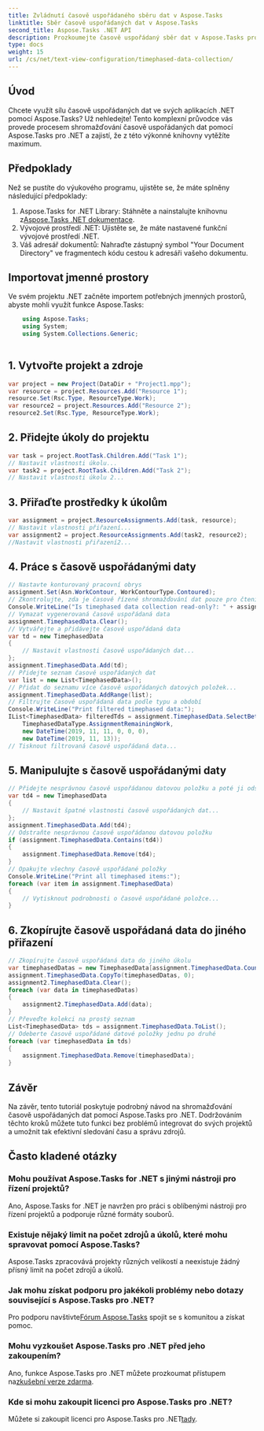 ```yaml
---
title: Zvládnutí časově uspořádaného sběru dat v Aspose.Tasks
linktitle: Sběr časově uspořádaných dat v Aspose.Tasks
second_title: Aspose.Tasks .NET API
description: Prozkoumejte časově uspořádaný sběr dat v Aspose.Tasks pro .NET. Podrobný průvodce, často kladené dotazy a další. Vylepšete své schopnosti projektového řízení ještě dnes!
type: docs
weight: 15
url: /cs/net/text-view-configuration/timephased-data-collection/
---
```

## Úvod
Chcete využít sílu časově uspořádaných dat ve svých aplikacích .NET pomocí Aspose.Tasks? Už nehledejte! Tento komplexní průvodce vás provede procesem shromažďování časově uspořádaných dat pomocí Aspose.Tasks pro .NET a zajistí, že z této výkonné knihovny vytěžíte maximum.
## Předpoklady
Než se pustíte do výukového programu, ujistěte se, že máte splněny následující předpoklady:
1.  Aspose.Tasks for .NET Library: Stáhněte a nainstalujte knihovnu z[Aspose.Tasks .NET dokumentace](https://reference.aspose.com/tasks/net/).
2. Vývojové prostředí .NET: Ujistěte se, že máte nastavené funkční vývojové prostředí .NET.
3. Váš adresář dokumentů: Nahraďte zástupný symbol "Your Document Directory" ve fragmentech kódu cestou k adresáři vašeho dokumentu.
## Importovat jmenné prostory
Ve svém projektu .NET začněte importem potřebných jmenných prostorů, abyste mohli využít funkce Aspose.Tasks:
```csharp
    using Aspose.Tasks;
    using System;
    using System.Collections.Generic;
    
```
## 1. Vytvořte projekt a zdroje
```csharp
var project = new Project(DataDir + "Project1.mpp");
var resource = project.Resources.Add("Resource 1");
resource.Set(Rsc.Type, ResourceType.Work);
var resource2 = project.Resources.Add("Resource 2");
resource2.Set(Rsc.Type, ResourceType.Work);
```
## 2. Přidejte úkoly do projektu
```csharp
var task = project.RootTask.Children.Add("Task 1");
// Nastavit vlastnosti úkolu...
var task2 = project.RootTask.Children.Add("Task 2");
// Nastavit vlastnosti úkolu 2...
```
## 3. Přiřaďte prostředky k úkolům
```csharp
var assignment = project.ResourceAssignments.Add(task, resource);
// Nastavit vlastnosti přiřazení...
var assignment2 = project.ResourceAssignments.Add(task2, resource2);
//Nastavit vlastnosti přiřazení2...
```
## 4. Práce s časově uspořádanými daty
```csharp
// Nastavte konturovaný pracovní obrys
assignment.Set(Asn.WorkContour, WorkContourType.Contoured);
// Zkontrolujte, zda je časově řízené shromažďování dat pouze pro čtení
Console.WriteLine("Is timephased data collection read-only?: " + assignment.TimephasedData.IsReadOnly);
// Vymazat vygenerovaná časově uspořádaná data
assignment.TimephasedData.Clear();
// Vytvářejte a přidávejte časově uspořádaná data
var td = new TimephasedData
{
    // Nastavit vlastnosti časově uspořádaných dat...
};
assignment.TimephasedData.Add(td);
// Přidejte seznam časově uspořádaných dat
var list = new List<TimephasedData>();
// Přidat do seznamu více časově uspořádaných datových položek...
assignment.TimephasedData.AddRange(list);
// Filtrujte časově uspořádaná data podle typu a období
Console.WriteLine("Print filtered timephased data:");
IList<TimephasedData> filteredTds = assignment.TimephasedData.SelectBetweenStartAndFinish(
    TimephasedDataType.AssignmentRemainingWork,
    new DateTime(2019, 11, 11, 0, 0, 0),
    new DateTime(2019, 11, 13));
// Tisknout filtrovaná časově uspořádaná data...
```
## 5. Manipulujte s časově uspořádanými daty
```csharp
// Přidejte nesprávnou časově uspořádanou datovou položku a poté ji odstraňte
var td4 = new TimephasedData
{
    // Nastavit špatné vlastnosti časově uspořádaných dat...
};
assignment.TimephasedData.Add(td4);
// Odstraňte nesprávnou časově uspořádanou datovou položku
if (assignment.TimephasedData.Contains(td4))
{
    assignment.TimephasedData.Remove(td4);
}
// Opakujte všechny časově uspořádané položky
Console.WriteLine("Print all timephased items:");
foreach (var item in assignment.TimephasedData)
{
    // Vytisknout podrobnosti o časově uspořádané položce...
}
```
## 6. Zkopírujte časově uspořádaná data do jiného přiřazení
```csharp
// Zkopírujte časově uspořádaná data do jiného úkolu
var timephasedDatas = new TimephasedData[assignment.TimephasedData.Count];
assignment.TimephasedData.CopyTo(timephasedDatas, 0);
assignment2.TimephasedData.Clear();
foreach (var data in timephasedDatas)
{
    assignment2.TimephasedData.Add(data);
}
// Převeďte kolekci na prostý seznam
List<TimephasedData> tds = assignment.TimephasedData.ToList();
// Odeberte časově uspořádané datové položky jednu po druhé
foreach (var timephasedData in tds)
{
    assignment.TimephasedData.Remove(timephasedData);
}
```
## Závěr
Na závěr, tento tutoriál poskytuje podrobný návod na shromažďování časově uspořádaných dat pomocí Aspose.Tasks pro .NET. Dodržováním těchto kroků můžete tuto funkci bez problémů integrovat do svých projektů a umožnit tak efektivní sledování času a správu zdrojů.
## Často kladené otázky
### Mohu používat Aspose.Tasks for .NET s jinými nástroji pro řízení projektů?
Ano, Aspose.Tasks for .NET je navržen pro práci s oblíbenými nástroji pro řízení projektů a podporuje různé formáty souborů.
### Existuje nějaký limit na počet zdrojů a úkolů, které mohu spravovat pomocí Aspose.Tasks?
Aspose.Tasks zpracovává projekty různých velikostí a neexistuje žádný přísný limit na počet zdrojů a úkolů.
### Jak mohu získat podporu pro jakékoli problémy nebo dotazy související s Aspose.Tasks pro .NET?
 Pro podporu navštivte[Fórum Aspose.Tasks](https://forum.aspose.com/c/tasks/15) spojit se s komunitou a získat pomoc.
### Mohu vyzkoušet Aspose.Tasks pro .NET před jeho zakoupením?
 Ano, funkce Aspose.Tasks pro .NET můžete prozkoumat přístupem na[zkušební verze zdarma](https://releases.aspose.com/).
### Kde si mohu zakoupit licenci pro Aspose.Tasks pro .NET?
Můžete si zakoupit licenci pro Aspose.Tasks pro .NET[tady](https://purchase.aspose.com/buy).